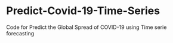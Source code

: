 # Predict-Covid-19-Time-Series

Code for Predict the Global Spread of COVID-19 using Time serie forecasting 
